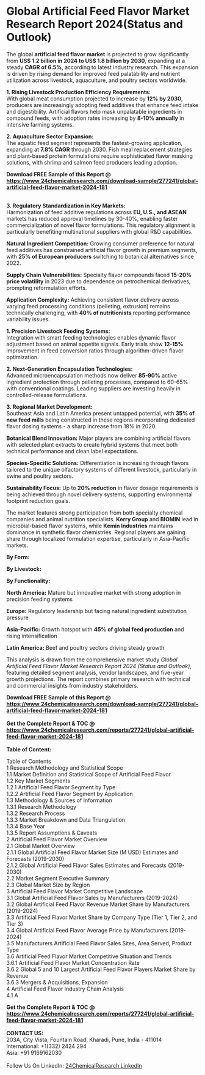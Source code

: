 <h1>Global Artificial Feed Flavor Market Research Report 2024(Status and Outlook)</h1><p>The global <strong>artificial feed flavor market</strong> is projected to grow significantly from <strong>US$ 1.2 billion in 2024 to US$ 1.8 billion by 2030</strong>, expanding at a steady <strong>CAGR of 6.5%</strong>, according to latest industry research. This expansion is driven by rising demand for improved feed palatability and nutrient utilization across livestock, aquaculture, and poultry sectors worldwide.</p><p><strong>1. Rising Livestock Production Efficiency Requirements:</strong><br>
With global meat consumption projected to increase by <strong>12% by 2030</strong>, producers are increasingly adopting feed additives that enhance feed intake and digestibility. Artificial flavors help mask unpalatable ingredients in compound feeds, with adoption rates increasing by <strong>8-10% annually</strong> in intensive farming systems.</p><p><strong>2. Aquaculture Sector Expansion:</strong><br>
The aquatic feed segment represents the fastest-growing application, expanding at <strong>7.8% CAGR</strong> through 2030. Fish meal replacement strategies and plant-based protein formulations require sophisticated flavor masking solutions, with shrimp and salmon feed producers leading adoption.</p><div><b>Download FREE Sample of this Report @ 
            <a href="https://www.24chemicalresearch.com/download-sample/277241/global-artificial-feed-flavor-market-2024-181">
            https://www.24chemicalresearch.com/download-sample/277241/global-artificial-feed-flavor-market-2024-181</a></b></div><br><p><strong>3. Regulatory Standardization in Key Markets:</strong><br>
Harmonization of feed additive regulations across <strong>EU, U.S., and ASEAN</strong> markets has reduced approval timelines by 30-40%, enabling faster commercialization of novel flavor formulations. This regulatory alignment is particularly benefiting multinational suppliers with global R&amp;D capabilities.</p><p><strong>Natural Ingredient Competition:</strong> Growing consumer preference for natural feed additives has constrained artificial flavor growth in premium segments, with <strong>25% of European producers</strong> switching to botanical alternatives since 2022.</p><p><strong>Supply Chain Vulnerabilities:</strong> Specialty flavor compounds faced <strong>15-20% price volatility</strong> in 2023 due to dependence on petrochemical derivatives, prompting reformulation efforts.</p><p><strong>Application Complexity:</strong> Achieving consistent flavor delivery across varying feed processing conditions (pelleting, extrusion) remains technically challenging, with <strong>40% of nutritionists</strong> reporting performance variability issues.</p><p><strong>1. Precision Livestock Feeding Systems:</strong><br>
Integration with smart feeding technologies enables dynamic flavor adjustment based on animal appetite signals. Early trials show <strong>12-15%</strong> improvement in feed conversion ratios through algorithm-driven flavor optimization.</p><p><strong>2. Next-Generation Encapsulation Technologies:</strong><br>
Advanced microencapsulation methods now deliver <strong>85-90%</strong> active ingredient protection through pelleting processes, compared to 60-65% with conventional coatings. Leading suppliers are investing heavily in controlled-release formulations.</p><p><strong>3. Regional Market Development:</strong><br>
Southeast Asia and Latin America present untapped potential, with <strong>35% of new feed mills</strong> being constructed in these regions incorporating dedicated flavor dosing systems - a sharp increase from 18% in 2020.</p><p><strong>Botanical Blend Innovation:</strong> Major players are combining artificial flavors with selected plant extracts to create hybrid systems that meet both technical performance and clean label expectations.</p><p><strong>Species-Specific Solutions:</strong> Differentiation is increasing through flavors tailored to the unique olfactory systems of different livestock, particularly in swine and poultry sectors.</p><p><strong>Sustainability Focus:</strong> Up to <strong>20% reduction</strong> in flavor dosage requirements is being achieved through novel delivery systems, supporting environmental footprint reduction goals.</p><p>The market features strong participation from both specialty chemical companies and animal nutrition specialists. <strong>Kerry Group</strong> and <strong>BIOMIN</strong> lead in microbial-based flavor systems, while <strong>Kemin Industries</strong> maintains dominance in synthetic flavor chemistries. Regional players are gaining share through localized formulation expertise, particularly in Asia-Pacific markets.</p><p><strong>By Form:</strong></p><p><strong>By Livestock:</strong></p><p><strong>By Functionality:</strong></p><p><strong>North America:</strong> Mature but innovative market with strong adoption in precision feeding systems</p><p><strong>Europe:</strong> Regulatory leadership but facing natural ingredient substitution pressure</p><p><strong>Asia-Pacific:</strong> Growth hotspot with <strong>45% of global feed production</strong> and rising intensification</p><p><strong>Latin America:</strong> Beef and poultry sectors driving steady growth</p><p>This analysis is drawn from the comprehensive market study <em>Global Artificial Feed Flavor Market Research Report 2024 (Status and Outlook)</em>, featuring detailed segment analysis, vendor landscapes, and five-year growth projections. The report combines primary research with technical and commercial insights from industry stakeholders.</p><div><b>Download FREE Sample of this Report @ 
            <a href="https://www.24chemicalresearch.com/download-sample/277241/global-artificial-feed-flavor-market-2024-181">
            https://www.24chemicalresearch.com/download-sample/277241/global-artificial-feed-flavor-market-2024-181</a></b></div><br><div><b>Get the Complete Report & TOC @ 
            <a href="https://www.24chemicalresearch.com/reports/277241/global-artificial-feed-flavor-market-2024-181">
            https://www.24chemicalresearch.com/reports/277241/global-artificial-feed-flavor-market-2024-181</a></b></div><br>
            <b>Table of Content:</b><p>Table of Contents<br />
1 Research Methodology and Statistical Scope<br />
1.1 Market Definition and Statistical Scope of Artificial Feed Flavor<br />
1.2 Key Market Segments<br />
1.2.1 Artificial Feed Flavor Segment by Type<br />
1.2.2 Artificial Feed Flavor Segment by Application<br />
1.3 Methodology & Sources of Information<br />
1.3.1 Research Methodology<br />
1.3.2 Research Process<br />
1.3.3 Market Breakdown and Data Triangulation<br />
1.3.4 Base Year<br />
1.3.5 Report Assumptions & Caveats<br />
2 Artificial Feed Flavor Market Overview<br />
2.1 Global Market Overview<br />
2.1.1 Global Artificial Feed Flavor Market Size (M USD) Estimates and Forecasts (2019-2030)<br />
2.1.2 Global Artificial Feed Flavor Sales Estimates and Forecasts (2019-2030)<br />
2.2 Market Segment Executive Summary<br />
2.3 Global Market Size by Region<br />
3 Artificial Feed Flavor Market Competitive Landscape<br />
3.1 Global Artificial Feed Flavor Sales by Manufacturers (2019-2024)<br />
3.2 Global Artificial Feed Flavor Revenue Market Share by Manufacturers (2019-2024)<br />
3.3 Artificial Feed Flavor Market Share by Company Type (Tier 1, Tier 2, and Tier 3)<br />
3.4 Global Artificial Feed Flavor Average Price by Manufacturers (2019-2024)<br />
3.5 Manufacturers Artificial Feed Flavor Sales Sites, Area Served, Product Type<br />
3.6 Artificial Feed Flavor Market Competitive Situation and Trends<br />
3.6.1 Artificial Feed Flavor Market Concentration Rate<br />
3.6.2 Global 5 and 10 Largest Artificial Feed Flavor Players Market Share by Revenue<br />
3.6.3 Mergers & Acquisitions, Expansion<br />
4 Artificial Feed Flavor Industry Chain Analysis<br />
4.1 A</p><div><b>Get the Complete Report & TOC @ 
            <a href="https://www.24chemicalresearch.com/reports/277241/global-artificial-feed-flavor-market-2024-181">
            https://www.24chemicalresearch.com/reports/277241/global-artificial-feed-flavor-market-2024-181</a></b></div><br><b>CONTACT US:</b><br>
            203A, City Vista, Fountain Road, Kharadi, Pune, India - 411014<br>
            International: +1(332) 2424 294<br>
            Asia: +91 9169162030 <br><br>
            Follow Us On LinkedIn: <a href="https://www.linkedin.com/company/24chemicalresearch/">24ChemicalResearch LinkedIn</a>